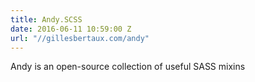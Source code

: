 ```yaml
---
title: Andy.SCSS
date: 2016-06-11 10:59:00 Z
url: "//gillesbertaux.com/andy"
---
```


Andy is an open-source collection of useful SASS mixins
